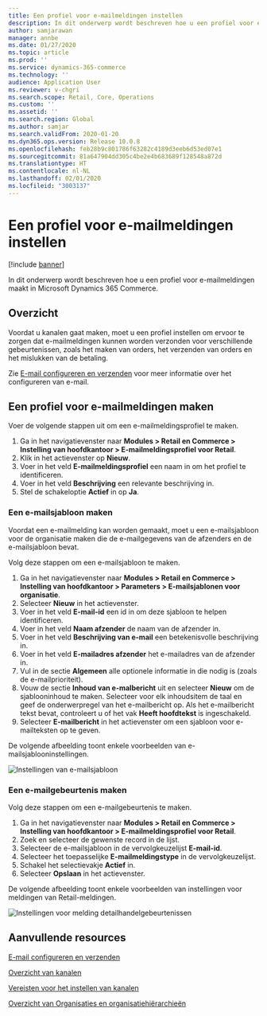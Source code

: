 ```yaml
---
title: Een profiel voor e-mailmeldingen instellen
description: In dit onderwerp wordt beschreven hoe u een profiel voor e-mailmeldingen maakt in Microsoft Dynamics 365 Commerce.
author: samjarawan
manager: annbe
ms.date: 01/27/2020
ms.topic: article
ms.prod: ''
ms.service: dynamics-365-commerce
ms.technology: ''
audience: Application User
ms.reviewer: v-chgri
ms.search.scope: Retail, Core, Operations
ms.custom: ''
ms.assetid: ''
ms.search.region: Global
ms.author: samjar
ms.search.validFrom: 2020-01-20
ms.dyn365.ops.version: Release 10.0.8
ms.openlocfilehash: feb28b9c801786f63282c4189d3eeb6d53ed07e1
ms.sourcegitcommit: 81a647904dd305c4be2e4b683689f128548a872d
ms.translationtype: HT
ms.contentlocale: nl-NL
ms.lasthandoff: 02/01/2020
ms.locfileid: "3003137"
---
```

# <a name="set-up-an-email-notification-profile"></a>Een profiel voor e-mailmeldingen instellen


[!include [banner](includes/banner.md)]

In dit onderwerp wordt beschreven hoe u een profiel voor e-mailmeldingen maakt in Microsoft Dynamics 365 Commerce.

## <a name="overview"></a>Overzicht

Voordat u kanalen gaat maken, moet u een profiel instellen om ervoor te zorgen dat e-mailmeldingen kunnen worden verzonden voor verschillende gebeurtenissen, zoals het maken van orders, het verzenden van orders en het mislukken van de betaling.

Zie [E-mail configureren en verzenden](https://docs.microsoft.com/en-us/dynamics365/fin-ops-core/fin-ops/organization-administration/configure-email) voor meer informatie over het configureren van e-mail.

## <a name="create-an-email-notification-profile"></a>Een profiel voor e-mailmeldingen maken

Voer de volgende stappen uit om een e-mailmeldingsprofiel te maken.

1. Ga in het navigatievenster naar **Modules \> Retail en Commerce \> Instelling van hoofdkantoor \> E-mailmeldingsprofiel voor Retail**.
1. Klik in het actievenster op **Nieuw**.
1. Voer in het veld **E-mailmeldingsprofiel** een naam in om het profiel te identificeren.
1. Voer in het veld **Beschrijving** een relevante beschrijving in.
1. Stel de schakeloptie **Actief** in op **Ja**.

### <a name="create-an-email-template"></a>Een e-mailsjabloon maken

Voordat een e-mailmelding kan worden gemaakt, moet u een e-mailsjabloon voor de organisatie maken die de e-mailgegevens van de afzenders en de e-mailsjabloon bevat.

Volg deze stappen om een e-mailsjabloon te maken.

1. Ga in het navigatievenster naar **Modules \> Retail en Commerce \> Instelling van hoofdkantoor \> Parameters \> E-mailsjablonen voor organisatie**.
1. Selecteer **Nieuw** in het actievenster.
1. Voer in het veld **E-mail-id** een id in om deze sjabloon te helpen identificeren.
1. Voer in het veld **Naam afzender** de naam van de afzender in.
1. Voer in het veld **Beschrijving van e-mail** een betekenisvolle beschrijving in.
1. Voer in het veld **E-mailadres afzender** het e-mailadres van de afzender in.
1. Vul in de sectie **Algemeen** alle optionele informatie in die nodig is (zoals de e-mailprioriteit).
1. Vouw de sectie **Inhoud van e-malbericht** uit en selecteer **Nieuw** om de sjablooninhoud te maken. Selecteer voor elk inhoudsitem de taal en geef de onderwerpregel van het e-mailbericht op. Als het e-mailbericht tekst bevat, controleert u of het vak **Heeft hoofdtekst** is ingeschakeld.
1. Selecteer **E-mailbericht** in het actievenster om een sjabloon voor e-mailteksten op te geven.

De volgende afbeelding toont enkele voorbeelden van e-mailsjablooninstellingen.

![Instellingen van e-mailsjabloon](media/email-template.png)

### <a name="create-an-email-event"></a>Een e-mailgebeurtenis maken

Volg deze stappen om een e-mailgebeurtenis te maken.

1. Ga in het navigatievenster naar **Modules \> Retail en Commerce \> Instelling van hoofdkantoor \> E-mailmeldingsprofiel voor Retail**.
1. Zoek en selecteer de gewenste record in de lijst. 
1. Selecteer de e-mailsjabloon in de vervolgkeuzelijst **E-mail-id**.
1. Selecteer het toepasselijke **E-mailmeldingstype** in de vervolgkeuzelijst.
1. Schakel het selectievakje **Actief** in.
1. Selecteer **Opslaan** in het actievenster.

De volgende afbeelding toont enkele voorbeelden van instellingen voor meldingen van Retail-meldingen.

![Instellingen voor melding detailhandelgebeurtenissen](media/email-notification-profile.png)

## <a name="additional-resources"></a>Aanvullende resources

[E-mail configureren en verzenden](https://docs.microsoft.com/en-us/dynamics365/fin-ops-core/fin-ops/organization-administration/configure-email)

[Overzicht van kanalen](channels-overview.md)

[Vereisten voor het instellen van kanalen](channels-prerequisites.md)

[Overzicht van Organisaties en organisatiehiërarchieën](../fin-ops-core/fin-ops/organization-administration/organizations-organizational-hierarchies.md?toc=/dynamics365/commerce/toc.json)
